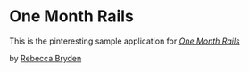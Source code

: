 # One Month Rails

This is the pinteresting sample application for
[*One Month Rails*](http://onemonthrails.com)

by [Rebecca Bryden](http:rebeccabryden.com)